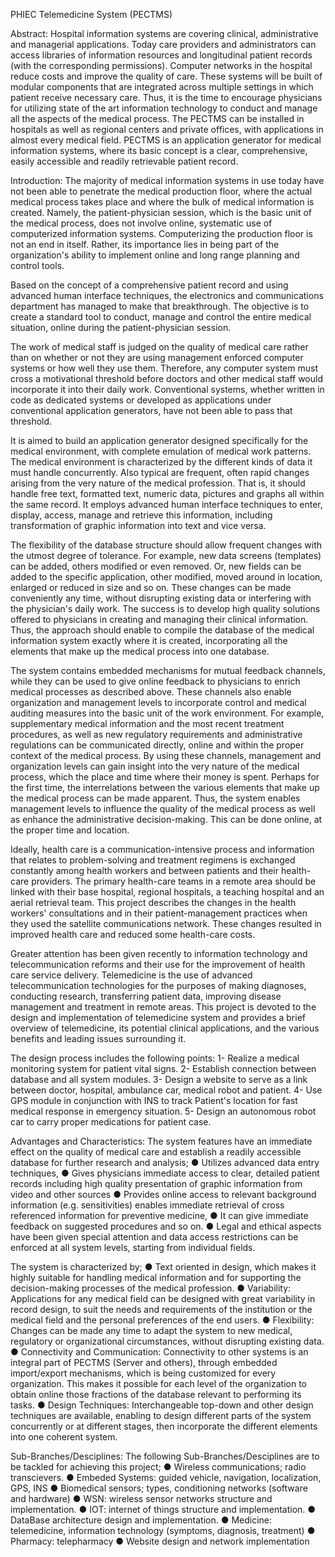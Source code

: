 PHIEC Telemedicine System
(PECTMS)

Abstract:
Hospital information systems are covering clinical, administrative and managerial applications. Today care providers and administrators can access libraries of information resources and longitudinal patient records (with the corresponding permissions). Computer networks in the hospital reduce costs and improve the quality of care. These systems will be built of modular components that are integrated across multiple settings in which patient receive necessary care. Thus, it is the time to encourage physicians for utilizing state of the art information technology to conduct and manage all the aspects of the medical process. The PECTMS can be installed in hospitals as well as regional centers and private offices, with applications in almost every medical field. PECTMS is an application generator for medical information systems, where its basic concept is a clear, comprehensive, easily accessible and readily retrievable patient record.

Introduction:
The majority of medical information systems in use today have not been able to penetrate the medical production floor, where the actual medical process takes place and where the bulk of medical information is created. Namely, the patient-physician session, which is the basic unit of the medical process, does not involve online, systematic use of computerized information systems. Computerizing the production floor is not an end in itself. Rather, its importance lies in being part of the organization's ability to implement online and long range planning and control tools.

Based on the concept of a comprehensive patient record and using advanced human interface techniques, the electronics and communications department has managed to make that breakthrough. The objective is to create a standard tool to conduct, manage and control the entire medical situation, online during the patient-physician session.

The work of medical staff is judged on the quality of medical care rather than on whether or not they are using management enforced computer systems or how well they use them. Therefore, any computer system must cross a motivational threshold before doctors and other medical staff would incorporate it into their daily work. Conventional systems, whether written in code as dedicated systems or developed as applications under conventional application generators, have not been able to pass that threshold.

It is aimed to build an application generator designed specifically for the medical environment, with complete emulation of medical work patterns. The medical environment is characterized by the different kinds of data it must handle concurrently. Also typical are frequent, often rapid changes arising from the very nature of the medical profession. That is, it should handle free text, formatted text, numeric data, pictures and graphs all within the same record. It employs advanced human interface techniques to enter, display, access, manage and retrieve this information, including transformation of graphic information into text and vice versa.

The flexibility of the database structure should allow frequent changes with the utmost degree of tolerance. For example, new data screens (templates) can be added, others modified or even removed. Or, new fields can be added to the specific application, other modified, moved around in location, enlarged or reduced in size and so on. These changes can be made conveniently any time, without disrupting existing data or interfering with the physician's daily work. The success is to develop high quality solutions offered to physicians in creating and managing their clinical information. Thus, the approach should enable to compile the database of the medical information system exactly where it is created, incorporating all the elements that make up the medical process into one database.

The system contains embedded mechanisms for mutual feedback channels, while they can be used to give online feedback to physicians to enrich medical processes as described above. These channels also enable organization and management levels to incorporate control and medical auditing measures into the basic unit of the work environment. For example, supplementary medical information and the most recent treatment procedures, as well as new regulatory requirements and administrative regulations can be communicated directly, online and within the proper context of the medical process.
By using these channels, management and organization levels can gain insight into the very nature of the medical process, which the place and time where their money is spent. Perhaps for the first time, the interrelations between the various elements that make up the medical process can be made apparent. Thus, the system enables management levels to influence the quality of the medical process as well as enhance the administrative decision-making. This can be done online, at the proper time and location.

 

Ideally, health care is a communication-intensive process and information that relates to problem-solving and treatment regimens is exchanged constantly among health workers and between patients and their health-care providers. The primary health-care teams in a remote area should be linked with their base hospital, regional hospitals, a teaching hospital and an aerial retrieval team. This project describes the changes in the health workers' consultations and in their patient-management practices when they used the satellite communications network. These changes resulted in improved health care and reduced some health-care costs.















Greater attention has been given recently to information technology and telecommunication reforms and their use for the improvement of health care service delivery. Telemedicine is the use of advanced telecommunication technologies for the purposes of making diagnoses, conducting research, transferring patient data, improving disease management and treatment in remote areas. This project is devoted to the design and implementation of telemedicine system and provides a brief overview of telemedicine, its potential clinical applications, and the various benefits and leading issues surrounding it.

The design process includes the following points: 
1-	Realize a medical monitoring system for patient vital signs.
2-	Establish connection between database and all system modules.
3-	Design a website to serve as a link between doctor, hospital, ambulance car, medical robot and patient.
4-	Use GPS module in conjunction with INS to track Patient's location for fast medical response in emergency situation.
5-	Design an autonomous robot car to carry proper medications for patient case.

Advantages and Characteristics:
The system features have an immediate effect on the quality of medical care and establish a readily accessible database for further research and analysis;
●	Utilizes advanced data entry techniques,
●	Gives physicians immediate access to clear, detailed patient records including high quality presentation of graphic information from video and other sources
●	Provides online access to relevant background information (e.g. sensitivities) enables immediate retrieval of cross referenced information for preventive medicine,
●	It can give immediate feedback on suggested procedures and so on.
●	Legal and ethical aspects have been given special attention and data access restrictions can be enforced at all system levels, starting from individual fields.

The system is characterized by;
●	Text oriented in design, which makes it highly suitable for handling medical information and for supporting the decision-making processes of the medical profession.
●	Variability: Applications for any medical field can be designed with great variability in record design, to suit the needs and requirements of the institution or the medical field and the personal preferences of the end users.
●	Flexibility: Changes can be made any time to adapt the system to new medical, regulatory or organizational circumstances, without disrupting existing data.
●	Connectivity and Communication: Connectivity to other systems is an integral part of PECTMS (Server and others), through embedded import/export mechanisms, which is being customized for every organization. This makes it possible for each level of the organization to obtain online those fractions of the database relevant to performing its tasks.
●	Design Techniques: Interchangeable top-down and other design techniques are available, enabling to design different parts of the system concurrently or at different stages, then incorporate the different elements into one coherent system.

Sub-Branches/Desciplines:
The following Sub-Branches/Desciplines are to be tackled for achieving this project;
●	Wireless communications; radio transcievers.
●	Embeded Systems: guided vehicle, navigation, localization, GPS, INS
●	Biomedical sensors; types, conditioning networks (software and hardware)
●	WSN: wireless sensor networks structure and implementation.
●	IOT: internet of things structure and implementation.
●	DataBase architecture design and implementation.
●	Medicine: telemedicine, information technology (symptoms, diagnosis, treatment)
●	Pharmacy: telepharmacy
●	Website design and network implementation
